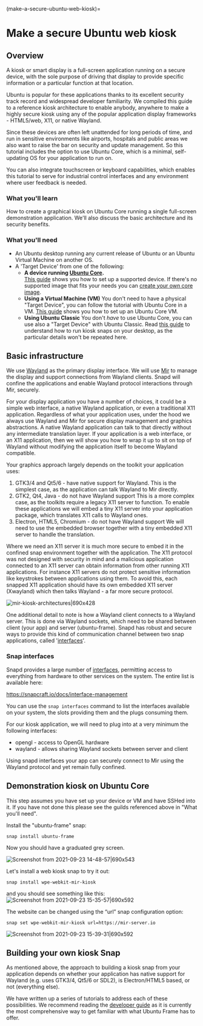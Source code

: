 (make-a-secure-ubuntu-web-kiosk)=

# Make a secure Ubuntu web kiosk

## Overview

A kiosk or smart display is a full-screen application running on a secure device, with the sole purpose of driving that display to provide specific information or a particular function at that location.

Ubuntu is popular for these applications thanks to its excellent security track record and widespread developer familiarity. We compiled this guide to a reference kiosk architecture to enable anybody, anywhere to make a highly secure kiosk using any of the popular application display frameworks - HTML5/web, X11, or native Wayland.

Since these devices are often left unattended for long periods of time, and run in sensitive environments like airports, hospitals and public areas we also want to raise the bar on security and update management. So this tutorial includes the option to use Ubuntu Core, which is a minimal, self-updating OS for your application to run on.

You can also integrate touchscreen or keyboard capabilities, which enables this tutorial to serve for industrial control interfaces and any environment where user feedback is needed.

### What you'll learn

How to create a graphical kiosk on Ubuntu Core running a single full-screen demonstration application. We'll also discuss the basic architecture and its security benefits.

### What you'll need

- An Ubuntu desktop running any current release of Ubuntu or an Ubuntu Virtual Machine on another OS.
- A 'Target Device' from one of the following:
  - **A device running [Ubuntu Core](https://ubuntu.com/core).**<br /> [This guide](https://documentation.ubuntu.com/core/tutorials/try-pre-built-images) shows you how to set up a supported device. If there's no supported image that fits your needs you can [create your own core image](https://documentation.ubuntu.com/core/tutorials/build-your-first-image/).
  - **Using a Virtual Machine (VM)** You don't need to have a physical "Target Device", you can follow the tutorial with Ubuntu Core in a VM. [This guide](https://ubuntu.com/tutorials/ubuntu-core-preparing-a-virtual-machine-with-graphics-support) shows you how to set up an Ubuntu Core VM.
  - **Using Ubuntu Classic** You don't *have* to use Ubuntu Core, you can use also a "Target Device" with Ubuntu Classic. Read [this guide](how-to-run-your-iot-gui-on-your-desktop) to understand how to run kiosk snaps on your desktop, as the particular details won't be repeated here.

## Basic infrastructure

We use [Wayland](https://wayland.freedesktop.org/) as the primary display interface. We will use [Mir](https://mir-server.io/) to manage the display and support connections from Wayland clients. Snapd will confine the applications and enable Wayland protocol interactions through Mir, securely.

For your display application you have a number of choices, it could be a simple web interface, a native Wayland application, or even a traditional X11 application. Regardless of what your application uses, under the hood we always use Wayland and Mir for secure display management and graphics abstractions. A native Wayland application can talk to that directly without any intermediate translation layer. If your application is a web interface, or an X11 application, then we will show you how to wrap it up to sit on top of Wayland without modifying the application itself to become Wayland compatible.

Your graphics approach largely depends on the toolkit your application uses:

1. GTK3/4 and Qt5/6 - have native support for Wayland. This is the simplest case, as the application can talk Wayland to Mir directly.
1. GTK2, Qt4, Java - do not have Wayland support This is a more complex case, as the toolkits require a legacy X11 server to function. To enable these applications we will embed a tiny X11 server into your application package, which translates X11 calls to Wayland ones.
1. Electron, HTML5, Chromium - do not have Wayland support We will need to use the embedded browser together with a tiny embedded X11 server to handle the translation.

Where we need an X11 server it is much more secure to embed it in the confined snap environment together with the application. The X11 protocol was not designed with security in mind and a malicious application connected to an X11 server can obtain information from other running X11 applications. For instance X11 servers do not protect sensitive information like keystrokes between applications using them. To avoid this, each snapped X11 application should have its own embedded X11 server (Xwayland) which then talks Wayland - a far more secure protocol.

![mir-kiosk-architectures|690x428](722b008b93317a7fe95abf4743685cc4d79f5eb5.png)

One additional detail to note is how a Wayland client connects to a Wayland server. This is done via Wayland sockets, which need to be shared between client (your app) and server (ubuntu-frame). Snapd has robust and secure ways to provide this kind of communication channel between two snap applications, called '[interfaces](https://snapcraft.io/docs/interface-management)'.

### Snap interfaces

Snapd provides a large number of [interfaces](https://snapcraft.io/docs/interface-management), permitting access to everything from hardware to other services on the system. The entire list is available here:

<https://snapcraft.io/docs/interface-management>

You can use the `snap interfaces` command to list the interfaces available on your system, the slots providing them and the plugs consuming them.

For our kiosk application, we will need to plug into at a very minimum the following interfaces:

- opengl - access to OpenGL hardware
- wayland - allows sharing Wayland sockets between server and client

Using snapd interfaces your app can securely connect to Mir using the Wayland protocol and yet remain fully confined.

## Demonstration kiosk on Ubuntu Core

This step assumes you have set up your device or VM and have SSHed into it. If you have not done this please see the guilds referenced above in "What you'll need".

Install the "ubuntu-frame" snap:

```text
snap install ubuntu-frame
```

Now you should have a graduated grey screen.

![Screenshot from 2021-09-23 14-48-57|690x543](22737d7bf315f4c377b816f579d6a8fce8f96e2c.png)

Let's install a web kiosk snap to try it out:

```text
snap install wpe-webkit-mir-kiosk
```

and you should see something like this:
![Screenshot from 2021-09-23 15-35-57|690x592](25b062438d89913b4902c3b7cb4b859e048fce2f.jpeg)

The website can be changed using the “url” snap configuration option:

```text
snap set wpe-webkit-mir-kiosk url=https://mir-server.io
```

![Screenshot from 2021-09-23 15-39-31|690x592](c54d5843abfd63adcfb81c40901372c77e911a70.jpeg)

## Building your own kiosk Snap

As mentioned above, the approach to building a kiosk snap from your application depends on whether your application has native support for Wayland (e.g. uses GTK3/4, Qt5/6 or SDL2), is Electron/HTML5 based, or not (everything else).

We have written up a series of tutorials to address each of these possibilities. We recommend reading the [developer guide](https://mir-server.io/docs/developer-guide) as it is currently the most comprehensive way to get familiar with what Ubuntu Frame has to offer.

